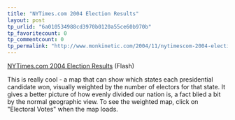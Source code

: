 ```yaml
---
title: "NYTimes.com 2004 Election Results"
layout: post
tp_urlid: "6a010534988cd3970b0120a55ce60b970b"
tp_favoritecount: 0
tp_commentcount: 0
tp_permalink: "http://www.monkinetic.com/2004/11/nytimescom-2004-election-results.html"
---
```

<a href="http://www.nytimes.com/packages/html/politics/2004_ELECTIONRESULTS_GRAPHIC/">NYTimes.com 2004 Election Results</a> (Flash)

This is really cool - a map that can show which states each presidential candidate won, visually weighted by the number of electors for that state. It gives a better picture of how evenly divided our nation is, a fact blied a bit by the normal geographic view. To see the weighted map, click on &quot;Electoral Votes&quot; when the map loads.
